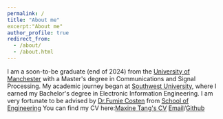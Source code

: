 ```yaml
---
permalink: /
title: "About me"
excerpt:"About me"
author_profile: true
redirect_from: 
  - /about/
  - /about.html
---
```


I am a soon-to-be graduate (end of 2024) from the [University of Manchester](https://www.manchester.ac.uk/) with a Master's degree in Communications and Signal Processing. My academic journey began at [Southwest University](http://www.swu.edu.cn/), where I earned my Bachelor's degree in Electronic Information Engineering.
I am very fortunate to be advised by [Dr.Fumie Costen](https://github.com/maxine111111111) from [School of Engineering](https://www.se.manchester.ac.uk) 
You can find my CV here:[Maxine Tang's CV](CV.pdf)
[Email](thy_swu@163.com)/[Github](https://github.com/maxine111111111)
